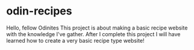 # odin-recipes
Hello, fellow Odinites
This project is about making a basic recipe website with the knowledge I've gather.
After I complete this project I will have learned how to create a very basic recipe type website!